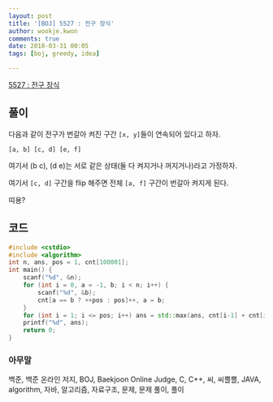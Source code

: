 ```yaml
---
layout: post
title: '[BOJ] 5527 : 전구 장식'
author: wookje.kwon
comments: true
date: 2018-03-31 00:05
tags: [boj, greedy, idea]

---
```


[5527 : 전구 장식](https://www.acmicpc.net/problem/5527)

## 풀이

다음과 같이 전구가 번갈아 켜진 구간 `[x, y]`들이 연속되어 있다고 하자.

`[a, b] [c, d] [e, f]`

여기서 (b c), (d e)는 서로 같은 상태(둘 다 켜지거나 꺼지거나)라고 가정하자.

여기서 `[c, d]` 구간을 flip 해주면 전체 `[a, f]` 구간이 번갈아 켜지게 된다.

띠용?

## 코드

```cpp
#include <cstdio>
#include <algorithm>
int n, ans, pos = 1, cnt[100001];
int main() {
	scanf("%d", &n);
	for (int i = 0, a = -1, b; i < n; i++) {
		scanf("%d", &b);
		cnt[a == b ? ++pos : pos]++, a = b;
	}
	for (int i = 1; i <= pos; i++) ans = std::max(ans, cnt[i-1] + cnt[i] + cnt[i+1]);
	printf("%d", ans);
	return 0;
}
```

### 아무말  
백준, 백준 온라인 저지, BOJ, Baekjoon Online Judge, C, C++, 씨, 씨쁠쁠, JAVA, algorithm, 자바, 알고리즘, 자료구조, 문제, 문제 풀이, 풀이
